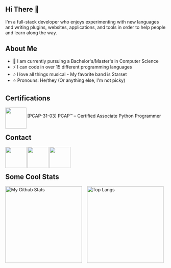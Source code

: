 ## Hi There 👋
I'm a full-stack developer who enjoys experimenting with new languages and writing plugins, websites, applications, and tools in order to help people and learn along the way.

## About Me
- 📓 I am currently pursuing a Bachelor's/Master's in Computer Science
- ⚡ I can code in over 15 different programming languages
- 🎶 I love all things musical - My favorite band is Starset
- ⭐ Pronouns: He/they (Or anything else, I'm not picky)

## Certifications
[<img width="66" src="https://user-images.githubusercontent.com/43104632/206700432-5f75c05d-7306-493b-9b1e-83fcefc3eb27.png" align="left" />](https://www.credly.com/badges/b8705b41-adac-412b-8680-83e3ffaaf995/public_url)
<br />
[PCAP-31-03] PCAP™ – Certified Associate Python Programmer
<br /><br />

## Contact
[<img width="66" src="https://github.com/user-attachments/assets/5bffb1da-d64c-4273-956f-699f9be49398" align="left" />](https://www.linkedin.com/in/benjaminjpryor)
[<img width="66" src="https://github.com/user-attachments/assets/6f46c02a-a5ff-410d-9908-d67e8f1b3fde" align="left" />](https://discord.com/users/563652755814875146/)
[<img width="66" src="https://github.com/user-attachments/assets/88dff53b-cce8-436e-8fd4-fb47f278fdd2" align="left" />](https://mailhide.io/e/kHCbTHeA)
<br /><br /><br />

## Some Cool Stats
<p align="left">
  <a href="https://github-readme-stats-ce3f-programmer2514s-projects.vercel.app/api?username=programmer2514&theme=transparent&hide_rank=true&custom_title=GitHub+Stats&show_icons=true&show=prs_merged"><img src="https://github-readme-stats-ce3f-programmer2514s-projects.vercel.app/api?username=programmer2514&theme=transparent&hide_rank=true&custom_title=GitHub+Stats&show_icons=true&show=prs_merged&v=1" alt="My Github Stats" height="240"/></a>
  &nbsp;&nbsp;
  <a href="https://github-readme-stats-ce3f-programmer2514s-projects.vercel.app/api/top-langs/?username=programmer2514&langs_count=10&theme=transparent&layout=compact"><img src="https://github-readme-stats-ce3f-programmer2514s-projects.vercel.app/api/top-langs/?username=programmer2514&langs_count=10&theme=transparent&layout=compact&v=1" alt="Top Langs" height="240"/></a>
</p>
